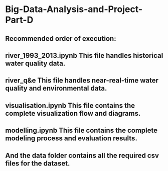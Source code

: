 # Big-Data-Analysis-and-Project-Part-D
## Recommended order of execution:
## river_1993_2013.ipynb This file handles historical water quality data.
## river_q&e This file handles near-real-time water quality and environmental data.
## visualisation.ipynb This file contains the complete visualization flow and diagrams.
## modelling.ipynb This file contains the complete modeling process and evaluation results.
## And the data folder contains all the required csv files for the dataset.
